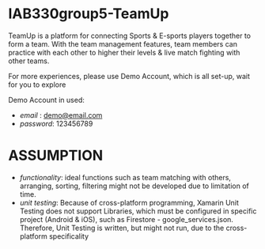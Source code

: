 # IAB330group5-TeamUp
TeamUp is a platform for connecting Sports & E-sports players together to form a team. With the team management features, team members can practice with each other to higher their levels & live match fighting with other teams.

For more experiences, please use Demo Account, which is all set-up, wait for you to explore

Demo Account in used:
+ *email* :    demo@email.com
+ *password*: 123456789


# ASSUMPTION
+ *functionality*:   ideal functions such as team matching with others, arranging, sorting, filtering might not be developed due to limitation of time.
+ *unit testing*:  Because of cross-platform programming, Xamarin Unit Testing does not support Libraries, which must be configured in specific project (Android & iOS), such as Firestore - google_services.json. Therefore, Unit Testing is written, but might not run, due to the cross-platform specificality 
